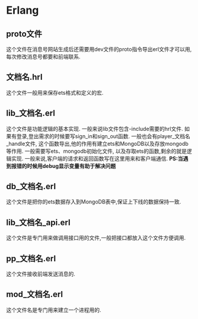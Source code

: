 # Erlang #

## proto文件 ## 
这个文件在消息号网站生成后还需要用dev文件的proto指令导出erl文件才可以用,每次修改消息号都要和前端联系.

## 文档名.hrl ##
这个文件一般用来保存ets格式和定义的宏.


## lib_文档名.erl ##
这个文件是功能逻辑的基本实现.
一般来说lib文件包含-include需要的hrl文件.
如果有登录,登出需求的时候要写sign_in和sign_out函数.
一般也会有player_文档名_handle文件,
这个函数导出,他的作用有建立ets和MongoDB以及存放mongodb等作用.
一般需要写ets、mongodb初始化文件,
以及存取ets的函数,剩余的就是逻辑实现.
一般来说,客户端的请求和返回函数写在这里用来和客户端通信.
**PS:当遇到报错的时候用debug显示变量有助于解决问题**

## db_文档名.erl ##
这个文件是把你的ets数据存入到MongoDB表中,保证上下线的数据保持一致.

## lib_文档名_api.erl ##
这个文件是专门用来做调用接口用的文件,一般把接口都放入这个文件方便调用.

## pp_文档名.erl ##
这个文件接收前端发送消息的.

## mod_文档名.erl ##
这个文件名是专门用来建立一个进程用的.